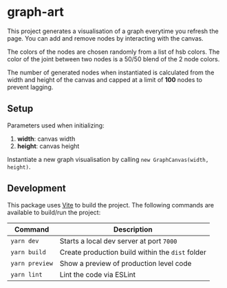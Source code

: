 # graph-art

This project generates a visualisation of a graph everytime you refresh the page. You can add and remove nodes by interacting with the canvas.

The colors of the nodes are chosen randomly from a list of hsb colors. The color of the joint between two nodes is a 50/50 blend of the 2 node colors.

The number of generated nodes when instantiated is calculated from the width and height of the canvas and capped at a limit of **100** nodes to prevent lagging.

## Setup

Parameters used when initializing:

1. **width**: canvas width
2. **height**: canvas height

Instantiate a new graph visualisation  by calling `new GraphCanvas(width, height)`.

## Development

This package uses [Vite](https://vitejs.dev/) to build the project.
The following commands are available to build/run the project:

| Command | Description |
| ----------- | ----------- |
| `yarn dev` | Starts a local dev server at port `7000` |
| `yarn build` | Create production build within the `dist` folder |
| `yarn preview` | Show a preview of production level code |
| `yarn lint` | Lint the code via ESLint |
